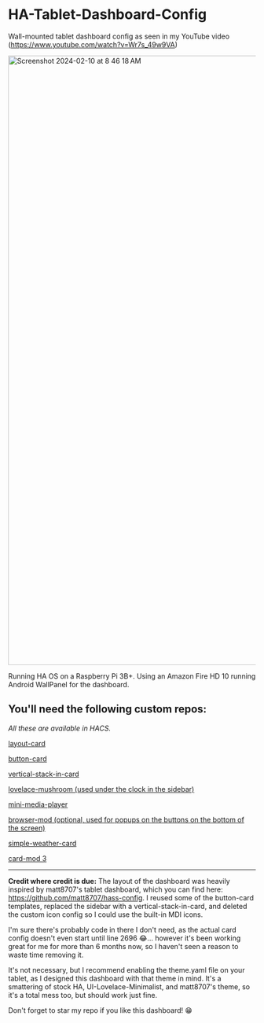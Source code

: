 # HA-Tablet-Dashboard-Config
Wall-mounted tablet dashboard config as seen in my YouTube video (https://www.youtube.com/watch?v=Wr7s_49w9VA)

<img width="1240" alt="Screenshot 2024-02-10 at 8 46 18 AM" src="https://github.com/jimmylandry54/HA-Tablet-Dashboard-Config/assets/121106900/462097c4-b3cf-4529-90f8-1bcfb4f361d4">


Running HA OS on a Raspberry Pi 3B+. Using an Amazon Fire HD 10 running Android WallPanel for the dashboard.

## You'll need the following custom repos:
_All these are available in HACS._

[layout-card](https://github.com/thomasloven/lovelace-layout-card)

[button-card](https://github.com/custom-cards/button-card)

[vertical-stack-in-card](https://github.com/ofekashery/vertical-stack-in-card)

[lovelace-mushroom (used under the clock in the sidebar) ](https://github.com/piitaya/lovelace-mushroom)

[mini-media-player](https://github.com/kalkih/mini-media-player)

[browser-mod (optional, used for popups on the buttons on the bottom of the screen)](https://github.com/thomasloven/hass-browser_mod)

[simple-weather-card](https://github.com/kalkih/simple-weather-card)

[card-mod 3](https://github.com/thomasloven/lovelace-card-mod)

------------------------------------

**Credit where credit is due:**
The layout of the dashboard was heavily inspired by matt8707's tablet dashboard, which you can find here: https://github.com/matt8707/hass-config. I reused some of the button-card templates, replaced the sidebar with a vertical-stack-in-card, and deleted the custom icon config so I could use the built-in MDI icons.

I'm sure there's probably code in there I don't need, as the actual card config doesn't even start until line 2696 😂... however it's been working great for me for more than 6 months now, so I haven't seen a reason to waste time removing it.

It's not necessary, but I recommend enabling the theme.yaml file on your tablet, as I designed this dashboard with that theme in mind. It's a smattering of stock HA, UI-Lovelace-Minimalist, and matt8707's theme, so it's a total mess too, but should work just fine.

Don't forget to star my repo if you like this dashboard! 😁
